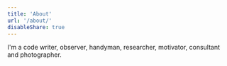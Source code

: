 ```yaml
---
title: 'About'
url: '/about/'
disableShare: true
---
```


I'm a code writer, observer, handyman, researcher, motivator, consultant and photographer.
